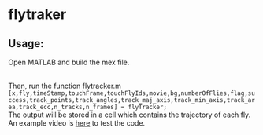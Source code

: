 # flytraker
## Usage: 
Open MATLAB and build the mex file. 

<br />Then, run the function flytracker.m
`[x,fly,timeStamp,touchFrame,touchFlyIds,movie,bg,numberOfFlies,flag,success,track_points,track_angles,track_maj_axis,track_min_axis,track_area,track_ecc,n_tracks,n_frames] = flyTracker;`
<br />The output will be stored in a cell which contains the trajectory of each fly.
<br /> An example video is [here](https://drive.google.com/open?id=1Pw83ZaSJcT3o57_5xPhwtPHZnXYc-N-6) to test the code.

